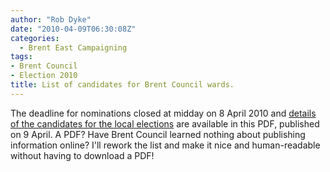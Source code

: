 ```yaml
---
author: "Rob Dyke"
date: "2010-04-09T06:30:08Z"
categories:
  - Brent East Campaigning
tags:
- Brent Council
- Election 2010
title: List of candidates for Brent Council wards.
---
```

The deadline for nominations closed at midday on 8 April 2010 and [details of the candidates for the local elections](http://www.robdyke.com/electreg.nsf/Files/LBBA-11/$FILE/SOPN.pdf "Local elections 2010 Statement of Persons nominated") are available in this PDF, published on 9 April. A PDF? Have Brent Council learned nothing about publishing information online? I'll rework the list and make it nice and human-readable without having to download a PDF!
